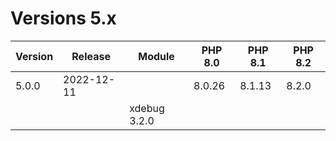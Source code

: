 <!-- markdownlint-disable MD013 -->
# Versions 5.x

| Version | Release    | Module            | PHP 8.0 | PHP 8.1 | PHP 8.2 |
|---------|------------|-------------------|---------|---------|---------|
| 5.0.0   | 2022-12-11 |                   | 8.0.26  | 8.1.13  | 8.2.0   |
|         |            | xdebug 3.2.0      |         |         |         |
